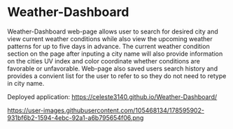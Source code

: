 # Weather-Dashboard

Weather-Dashboard web-page allows user to search for desired city and view current weather conditions while also view the upcoming weather patterns for up to five days in advance. The current weather condition section on the page after inputing a city name will also provide information on the cities UV index and color coordinate whether conditions are favorable or unfavorable. Web-page also saved users search history and provides a convient list for the user to refer to so they do not need to retype in city name. 

Deployed application: https://celeste3140.github.io/Weather-Dashboard/

https://user-images.githubusercontent.com/105468134/178595902-931bf6b2-1594-4ebc-92a1-a6b795654f06.png

